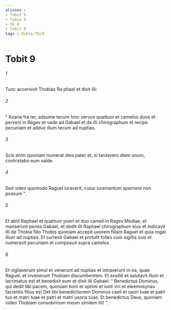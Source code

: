 ```yaml
---
aliases : 
- Tobit 9
- Tobie 9
- Tb 9
- Tobit 9
tags : Bible/Tb/9
---
```


# Tobit 9

###### 1
Tunc accersivit Thobias Ra phael et dixit illi: 
###### 2
“ Azaria fra ter, adsume tecum hinc servos quattuor et camelos duos et perveni in Rages et vade ad Gabael et da illi chirographum et recipe pecuniam et adduc illum tecum ad nuptias. 
###### 3
Scis enim quoniam numerat dies pater et, si tardavero diem unum, contristabo eum valde. 
###### 4
Sed vides quomodo Raguel iuraverit, cuius iuramentum spernere non possum ”. 
###### 5
Et abiit Raphael et quattuor pueri et duo cameli in Rages Mediae, et manserunt penes Gabael, et dedit illi Raphael chirographum eius et indicavit illi de Thobia filio Thobis quoniam accepit uxorem filiam Raguel et quia rogat illum ad nuptias. Et surrexit Gabael et protulit folles cum sigillis suis et numeravit pecuniam et composuit supra camelos. 
###### 6
Et vigilaverunt simul et venerunt ad nuptias et intraverunt in ea, quae Raguel, et invenerunt Thobiam discumbentem. Et exsiliit et salutavit illum et lacrimatus est et benedixit eum et dixit illi Gabael: “ Benedictus Dominus, qui dedit tibi pacem, quoniam boni et optimi et iusti viri et eleemosynas facientis filius es! Det tibi benedictionem Dominus caeli et uxori tuae et patri tuo et matri tuae et patri et matri uxoris tuae. Et benedictus Deus, quoniam video Thobiam consobrinum meum similem illi! ”.
